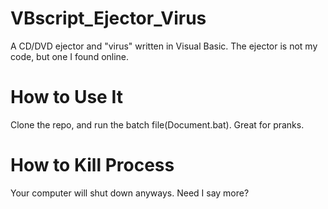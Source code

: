 # VBscript_Ejector_Virus
A CD/DVD ejector and "virus" written in Visual Basic. The ejector is not my code, but one I found online.
# How to Use It
Clone the repo, and run the batch file(Document.bat).
Great for pranks.
# How to Kill Process
Your computer will shut down anyways. Need I say more?
